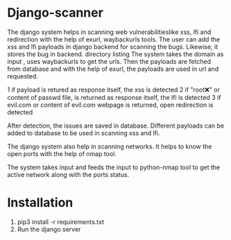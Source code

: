 # Django-scanner

The django system helps in scanning web vulnerabilitieslike xss, lfi and redirection with the help of exurl, waybackurls tools. The user can add the xss and lfi payloads in django backend for scanning the bugs. Likewise, it stores the bug in backend.
directory listing
The system takes the domain as input , uses waybackurls to get the urls. Then the payloads are fetched from database and with the help of exurl, the payloads are used in url and requested.

1 if payload is retured as response itself, the xss is detected
2 if "root:x:" or content of passwd file, is returned as response itself, the lfi is detected
3 if evil.com or content of evil.com webpage is returned, open redirection is detected

After detection, the issues are saved in database. 
Different payloads can be added to database to be used in scanning xss and lfi.

The django system also help in scanning networks. It helps to know the open ports with the help of nmap tool.

The system takes input and feeds the input to python-nmap tool to get the active network along with the ports status.


# Installation
1. pip3 install -r requirements.txt
2. Run the django server
